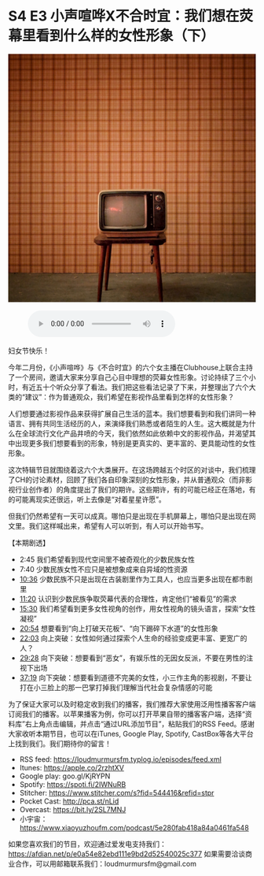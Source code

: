 # S4 E3 小声喧哗X不合时宜：我们想在荧幕里看到什么样的女性形象（下）

![](./image.jpeg)

<figure>
    <figcaption></figcaption>
    <audio
        controls
        src="./audio.mp3">
            Your browser does not support the
            <code>audio</code> element.
    </audio>
</figure>

<p>妇女节快乐！</p>
<p>今年二月份，《小声喧哗》与《不合时宜》的六个女主播在Clubhouse上联合主持了一个房间，邀请大家来分享自己心目中理想的荧幕女性形象。讨论持续了三个小时，有近五十个听众分享了看法。我们把这些看法记录了下来，并整理出了六个大类的“建议”：作为普通观众，我们希望在影视作品里看到怎样的女性形象？</p>
<p>人们想要通过影视作品来获得扩展自己生活的蓝本。我们想要看到和我们讲同一种语言、拥有共同生活经历的人，来演绎我们熟悉或者陌生的人生。这大概就是为什么在全球流行文化产品井喷的今天，我们依然如此依赖中文的影视作品，并渴望其中出现更多我们想要看到的形象，特别是更真实的、更丰富的、更具能动性的女性形象。</p>
<p>这次特辑节目就围绕着这六个大类展开。在这场跨越五个时区的对谈中，我们梳理了CH的讨论素材，回顾了我们各自印象深刻的女性形象，并从普通观众（而非影视行业创作者）的角度提出了我们的期许。这些期许，有的可能已经正在落地，有的可能离现实还很远，听上去像是“对着星星许愿”。</p>
<p>但我们仍然希望有一天可以成真。哪怕只是出现在手机屏幕上，哪怕只是出现在网文里。我们这样喊出来，希望有人可以听到，有人可以开始书写。</p>
<p>【本期剧透】</p>
<div class="block-list"><ul>
<li>2:45 我们希望看到现代空间里不被奇观化的少数民族女性</li>
<li>7:40 少数民族女性不应只是被想象成来自异域的性资源</li>
<li><a href="https://loudmurmursfm.com/feed/audio.xml#t=10:36">10:36</a> 少数民族不只是出现在古装剧里作为工具人，也应当更多出现在都市剧里</li>
<li><a href="https://loudmurmursfm.com/feed/audio.xml#t=11:20">11:20</a> 认识到少数民族争取荧幕代表的合理性，肯定他们“被看见”的需求</li>
<li><a href="https://loudmurmursfm.com/feed/audio.xml#t=15:30">15:30</a> 我们希望看到更多女性视角的创作，用女性视角的镜头语言，探索“女性凝视”</li>
<li><a href="https://loudmurmursfm.com/feed/audio.xml#t=20:54">20:54</a> 想要看到“向上打破天花板”、“向下踢碎下水道”的女性形象</li>
<li><a href="https://loudmurmursfm.com/feed/audio.xml#t=22:03">22:03</a> 向上突破：女性如何通过探索个人生命的经验变成更丰富、更宽广的人？</li>
<li><a href="https://loudmurmursfm.com/feed/audio.xml#t=29:28">29:28</a> 向下突破：想要看到“恶女”，有娱乐性的无因女反派，不要在男性的注视下出场</li>
<li><a href="https://loudmurmursfm.com/feed/audio.xml#t=37:19">37:19</a> 向下突破：想要看到道德不完美的女性，小三作主角的影视剧，不要让打在小三脸上的那一巴掌打掉我们理解当代社会复杂情感的可能</li>
</ul>
</div><p>为了保证大家可以及时稳定收到我们的播客，我们推荐大家使用泛用性播客客户端订阅我们的播客。以苹果播客为例，你可以打开苹果自带的播客客户端，选择“资料库”右上角点击编辑，并点击“通过URL添加节目”，粘贴我们的RSS Feed。感谢大家收听本期节目，也可以在iTunes, Google Play, Spotify, CastBox等各大平台上找到我们。我们期待你的留言！</p>
<div class="block-list"><ul>
<li>RSS feed: <a href="https://loudmurmursfm.typlog.io/episodes/feed.xml">https://loudmurmursfm.typlog.io/episodes/feed.xml</a></li>
<li>Itunes: <a href="https://apple.co/2rzhtXV">https://apple.co/2rzhtXV</a></li>
<li>Google play: goo.gl/KjRYPN</li>
<li>Spotify: <a href="https://spoti.fi/2IWNuRB">https://spoti.fi/2IWNuRB</a></li>
<li>Stitcher: <a href="https://www.stitcher.com/s?fid=544416&amp;refid=stpr">https://www.stitcher.com/s?fid=544416&amp;refid=stpr</a></li>
<li>Pocket Cast: <a href="http://pca.st/nLid">http://pca.st/nLid</a></li>
<li>Overcast: <a href="https://bit.ly/2SL7MNJ">https://bit.ly/2SL7MNJ</a></li>
<li>小宇宙：<a href="https://www.xiaoyuzhoufm.com/podcast/5e280fab418a84a0461fa548">https://www.xiaoyuzhoufm.com/podcast/5e280fab418a84a0461fa548</a></li>
</ul>
</div><p>如果您喜欢我们的节目，欢迎通过爱发电支持我们：
<a href="https://afdian.net/p/e0a54e82ebd111e9bd2d52540025c377">https://afdian.net/p/e0a54e82ebd111e9bd2d52540025c377</a>
如果需要洽谈商业合作，可以用邮箱联系我们：loudmurmursfm@gmail.com</p>
